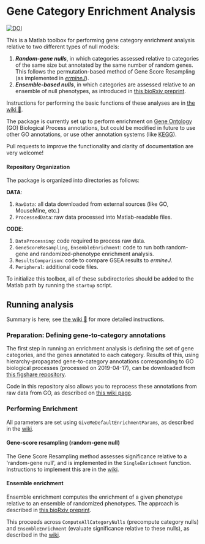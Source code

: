# Gene Category Enrichment Analysis

[![DOI](https://zenodo.org/badge/79196471.svg)](https://zenodo.org/badge/latestdoi/79196471)

This is a Matlab toolbox for performing gene category enrichment analysis relative to two different types of null models:
1. ___Random-gene nulls___, in which categories assessed relative to categories of the same size but annotated by the same number of random genes.
   This follows the permutation-based method of Gene Score Resampling (as implemented in [*ermineJ*](https://erminej.msl.ubc.ca/)).
2. ___Ensemble-based nulls___, in which categories are assessed relative to an ensemble of null phenotypes, as introduced in [this bioRxiv preprint](https://doi.org/10.1101/2020.04.24.058958).

Instructions for performing the basic functions of these analyses are in [the wiki :notebook:](https://github.com/benfulcher/GeneCategoryEnrichmentAnalysis/wiki).

The package is currently set up to perform enrichment on [Gene Ontology](http://geneontology.org/) (GO) Biological Process annotations, but could be modified in future to use other GO annotations, or use other annotation systems (like [KEGG](https://www.genome.jp/kegg/)).

Pull requests to improve the functionality and clarity of documentation are very welcome!

#### Repository Organization
The package is organized into directories as follows:

__DATA__:
1. `RawData`: all data downloaded from external sources (like GO, MouseMine, etc.)
2. `ProcessedData`: raw data processed into Matlab-readable files.

__CODE__:
1. `DataProcessing`: code required to process raw data.
2. `GeneScoreResampling`, `EnsembleEnrichment`: code to run both random-gene and randomized-phenotype enrichment analysis.
3. `ResultsComparison`: code to compare GSEA results to _ermineJ_.
4. `Peripheral`: additional code files.

To initialize this toolbox, all of these subdirectories should be added to the Matlab path by running the `startup` script.

## Running analysis
Summary is here; see [the wiki :notebook:](https://github.com/benfulcher/GeneCategoryEnrichmentAnalysis/wiki) for more detailed instructions.

### Preparation: Defining gene-to-category annotations

The first step in running an enrichment analysis is defining the set of gene categories, and the genes annotated to each category.
Results of this, using hierarchy-propagated gene-to-category annotations corresponding to GO biological processes (processed on 2019-04-17), can be downloaded from [this figshare repository](https://figshare.com/s/71fe1d9b2386ec05f421).

Code in this repository also allows you to reprocess these annotations from raw data from GO, as described on [this wiki page](https://github.com/benfulcher/GeneSetEnrichmentAnalysis/wiki/Defining-gene-to-category-annotations).

### Performing Enrichment

All parameters are set using `GiveMeDefaultEnrichmentParams`, as described in the [wiki](https://github.com/benfulcher/GeneCategoryEnrichmentAnalysis/wiki/Setting-parameters).

#### Gene-score resampling (random-gene null)

The Gene Score Resampling method assesses significance relative to a 'random-gene null', and is implemented in the `SingleEnrichment` function.
Instructions to implement this are in the [wiki](https://github.com/benfulcher/GeneCategoryEnrichmentAnalysis/wiki/Random-gene-enrichment).

#### Ensemble enrichment

Ensemble enrichment computes the enrichment of a given phenotype relative to an ensemble of randomized phenotypes.
The approach is described in [this bioRxiv preprint](https://doi.org/10.1101/2020.04.24.058958).

This proceeds across `ComputeAllCategoryNulls` (precompute category nulls) and `EnsembleEnrichment` (evaluate significance relative to these nulls), as described in the [wiki](https://github.com/benfulcher/GeneCategoryEnrichmentAnalysis/wiki/Ensemble-enrichment).
